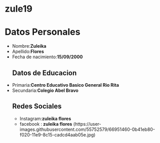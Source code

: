 # zule19 

<h1>Datos Personales</h1>
<ul><li>Nombre:<strong>Zuleika</strong>
<li>Apellido:<strong>Flores</strong>
<li>Fecha de nacimiento:<strong>15/09/2000</strong></li>


<h2>Datos de Educacion</h2>
<li>Primaria:<strong>Centro Educativo Basico General Rio Rita</strong>
<li>Secundaria:<strong>Colegio Abel Bravo</strong></li>

<h2>Redes Sociales</h2>
<ul><li>Instagram:<strong>zuleika flores</strong>
<li>facebook :<strong> zuleika flores</strong>
(https://user-images.githubusercontent.com/55752579/66951460-0b41eb80-f020-11e9-8c15-cadcd4aab05e.jpg)
